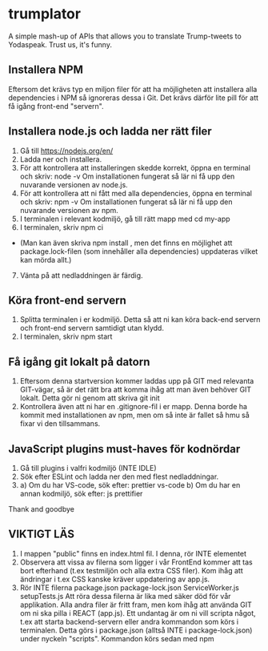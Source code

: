 # trumplator

A simple mash-up of APIs that allows you to translate Trump-tweets to Yodaspeak. Trust us, it's funny.

## Installera NPM

Eftersom det krävs typ en miljon filer för att ha möjligheten att installera
alla dependencies i NPM så ignoreras dessa i Git. Det krävs därför lite pill för att få igång front-end "servern".

## Installera node.js och ladda ner rätt filer

1. Gå till https://nodejs.org/en/
2. Ladda ner och installera.
3. För att kontrollera att installeringen skedde korrekt, öppna en terminal och skriv:
   node -v
   Om installationen fungerat så lär ni få upp den nuvarande versionen av node.js.
4. För att kontrollera att ni fått med alla dependencies, öppna en terminal och skriv:
   npm -v
   Om installationen fungerat så lär ni få upp den nuvarande versionen av npm.
5. I terminalen i relevant kodmiljö, gå till rätt mapp med
   cd my-app
6. I terminalen, skriv
   npm ci

- (Man kan även skriva
  npm install
  , men det finns en möjlighet att package.lock-filen (som innehåller alla dependencies) uppdateras vilket kan mörda allt.)

7. Vänta på att nedladdningen är färdig.

## Köra front-end servern

1. Splitta terminalen i er kodmiljö. Detta så att ni kan köra back-end servern och front-end servern samtidigt utan klydd.
2. I terminalen, skriv
   npm start

## Få igång git lokalt på datorn

1. Eftersom denna startversion kommer laddas upp på GIT med relevanta GIT-vägar, så är det rätt bra att komma ihåg att man även behöver GIT lokalt.
   Detta gör ni genom att skriva
   git init
2. Kontrollera även att ni har en .gitignore-fil i er mapp. Denna borde ha kommit med installationen av npm, men om så inte är fallet så hmu så fixar vi den tillsammans.

## JavaScript plugins must-haves för kodnördar

1. Gå till plugins i valfri kodmiljö (INTE IDLE)
2. Sök efter
   ESLint
   och ladda ner den med flest nedladdningar.
3. a) Om du har VS-code, sök efter:
   prettier vs-code
   b) Om du har en annan kodmiljö, sök efter:
   js prettifier

Thank and goodbye

## VIKTIGT LÄS

1. I mappen "public" finns en index.html fil. I denna, rör INTE elementet <root>
2. Observera att vissa av filerna som ligger i vår FrontEnd kommer att tas bort efterhand (t.ex testmiljön och alla extra CSS filer). Kom ihåg att ändringar i t.ex CSS kanske kräver uppdatering av app.js.
3. Rör INTE filerna
   package.json
   package-lock.json
   ServiceWorker.js
   setupTests.js
   Att röra dessa filerna är lika med säker död för vår applikation. Alla andra filer är fritt fram, men kom ihåg att använda GIT om ni ska pilla i REACT (app.js).
   Ett undantag är om ni vill scripta något, t.ex att starta backend-servern eller andra kommandon som körs i terminalen. Detta görs i package.json (alltså INTE i package-lock.json) under nyckeln "scripts". Kommandon körs sedan med
   npm <scriptname>
